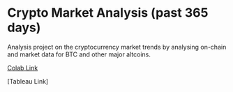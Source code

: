 # Crypto Market Analysis (past 365 days)
Analysis project on the cryptocurrency market trends by analysing on-chain and market data for BTC and other major altcoins. 

[Colab Link](https://colab.research.google.com/drive/1CaKjT2y6CpQAkV6Bs9eywe1iHCDfz6A3?usp=sharing)

[Tableau Link]


